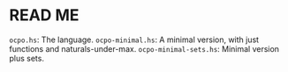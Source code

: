 # READ ME

`ocpo.hs`: The language.
`ocpo-minimal.hs`: A minimal version, with just functions and naturals-under-max.
`ocpo-minimal-sets.hs`: Minimal version plus sets.
